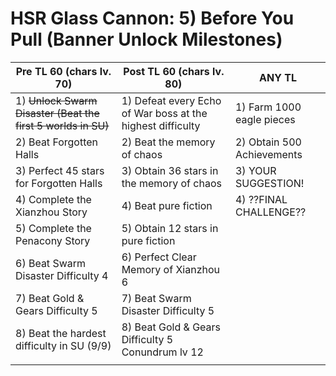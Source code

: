 # HSR Glass Cannon: 5) Before You Pull (Banner Unlock Milestones)

| Pre TL 60 (chars lv. 70)                                 | Post TL 60 (chars lv. 80)                                           | ANY TL                     |
| -------------------------------------------------------- | ------------------------------------------------------------------- | -------------------------- |
| 1) ~~Unlock Swarm Disaster (Beat the first 5 worlds in SU)~~ | 1) Defeat every Echo of War boss at the highest difficulty          | 1) Farm 1000 eagle pieces  |
| 2) Beat Forgotten Halls                                  | 2) Beat the memory of chaos                                         | 2) Obtain 500 Achievements |
| 3) Perfect 45 stars for Forgotten Halls                  | 3) Obtain 36 stars in the memory of chaos                           | 3) YOUR SUGGESTION!        |
| 4) Complete the Xianzhou Story                           | 4) Beat pure fiction                                                | 4) ??FINAL CHALLENGE??   |
| 5) Complete the Penacony Story                           | 5) Obtain 12 stars in pure fiction                                  |                            |
| 6) Beat Swarm Disaster Difficulty 4                      | 6) Perfect Clear Memory of Xianzhou 6                             |                            |
| 7) Beat Gold & Gears Difficulty 5                        | 7) Beat Swarm Disaster Difficulty 5                       |                            |
| 8) Beat the hardest difficulty in SU (9/9)               | 8) Beat Gold & Gears Difficulty 5 Conundrum lv 12 |                            |
|                                                          |                                                                     |                            |


